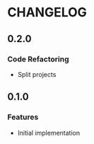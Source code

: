 # CHANGELOG


## 0.2.0

### Code Refactoring

* Split projects


## 0.1.0

### Features

* Initial implementation

